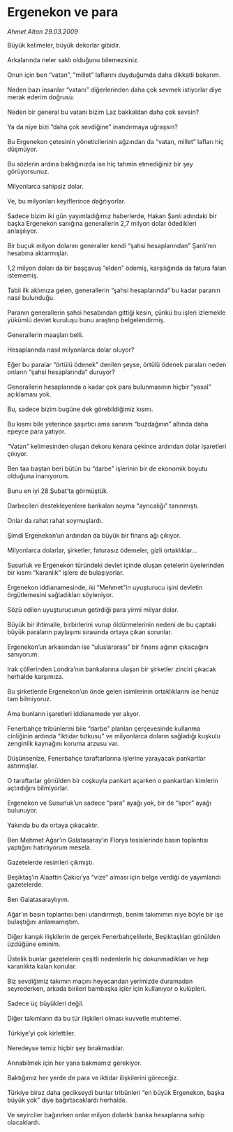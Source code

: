 # Ergenekon ve para

*Ahmet Altan 29.03.2009*

<div class="taraf_structure_2col_1zq">
<div class="margen_n">



 <p></p><p>Büyük kelimeler, büyük dekorlar gibidir.<br/><br/>Arkalarında neler saklı olduğunu bilemezsiniz.<br/><br/>Onun için ben “vatan”, “millet” laflarını duyduğumda daha dikkatli bakarım.<br/><br/>Neden bazı insanlar “vatanı” diğerlerinden daha çok sevmek istiyorlar diye merak ederim doğrusu.<br/><br/>Neden bir general bu vatanı bizim Laz bakkaldan daha çok sevsin?<br/><br/>Ya da niye bizi “daha çok sevdiğine” inandırmaya uğraşsın?<br/><br/>Bu Ergenekon çetesinin yöneticilerinin ağzından da “vatan, millet” lafları hiç düşmüyor.<br/><br/>Bu sözlerin ardına baktığınızda ise hiç tahmin etmediğiniz bir şey görüyorsunuz.<br/><br/>Milyonlarca sahipsiz dolar.<br/><br/>Ve, bu milyonları keyiflerince dağıtıyorlar.<br/><br/>Sadece bizim iki gün yayımladığımız haberlerde, Hakan Şanlı adındaki bir başka Ergenekon sanığına generallerin 2,7 milyon dolar ödedikleri anlaşılıyor.<br/><br/>Bir buçuk milyon dolarını generaller kendi “şahsi hesaplarından” Şanlı’nın hesabına aktarmışlar.<br/><br/>1,2 milyon doları da bir başçavuş “elden” ödemiş, karşılığında da fatura falan istememiş.<br/><br/>Tabii ilk aklımıza gelen, generallerin “şahsi hesaplarında” bu kadar paranın nasıl bulunduğu.<br/><br/>Paranın generallerin şahsi hesabından gittiği kesin, çünkü bu işleri izlemekle yükümlü devlet kuruluşu bunu araştırıp belgelendirmiş.<br/><br/>Generallerin maaşları belli.<br/><br/>Hesaplarında nasıl milyonlarca dolar oluyor?<br/><br/>Eğer bu paralar “örtülü ödenek” denilen şeyse, örtülü ödenek paraları neden onların “şahsi hesaplarında” duruyor?<br/><br/>Generallerin hesaplarında o kadar çok para bulunmasının hiçbir “yasal” açıklaması yok.<br/><br/>Bu, sadece bizim bugüne dek görebildiğimiz kısmı.<br/><br/>Bu kısmı bile yeterince şaşırtıcı ama sanırım “buzdağının” altında daha epeyce para yatıyor.<br/><br/>“Vatan” kelimesinden oluşan dekoru kenara çekince ardından dolar işaretleri çıkıyor.<br/><br/>Ben taa baştan beri bütün bu “darbe” işlerinin bir de ekonomik boyutu olduğuna inanıyorum.<br/><br/>Bunu en iyi 28 Şubat’ta görmüştük.<br/><br/>Darbecileri destekleyenlere bankaları soyma “ayrıcalığı” tanınmıştı.<br/><br/>Onlar da rahat rahat soymuşlardı.<br/><br/>Şimdi Ergenekon’un ardından da büyük bir finans ağı çıkıyor.<br/><br/>Milyonlarca dolarlar, şirketler, faturasız ödemeler, gizli ortaklıklar...<br/><br/>Susurluk ve Ergenekon türündeki devlet içinde oluşan çetelerin üyelerinden bir kısmı “karanlık” işlere de bulaşıyorlar.<br/><br/>Ergenekon iddianamesinde, iki “Mehmet”in uyuşturucu işini devletin örgütlemesini sağladıkları söyleniyor.<br/><br/>Sözü edilen uyuşturucunun getirdiği para yirmi milyar dolar.<br/><br/>Büyük bir ihtimalle, birbirlerini vurup öldürmelerinin nedeni de bu çaptaki büyük paraların paylaşımı sırasında ortaya çıkan sorunlar.<br/><br/>Ergenekon’un arkasından ise “uluslararası” bir finans ağının çıkacağını sanıyorum.<br/><br/>Irak çöllerinden Londra’nın bankalarına ulaşan bir şirketler zinciri çıkacak herhalde karşımıza.<br/><br/>Bu şirketlerde Ergenekon’un önde gelen isimlerinin ortaklıklarını ise henüz tam bilmiyoruz.<br/><br/>Ama bunların işaretleri iddianamede yer alıyor.<br/><br/>Fenerbahçe tribünlerini bile “darbe” planları çerçevesinde kullanma cinliğinin ardında “iktidar tutkusu” ve milyonlarca doların sağladığı kuşkulu zenginlik kaynağını koruma arzusu var.<br/><br/>Düşünsenize, Fenerbahçe taraftarlarına işlerine yarayacak pankartlar astırmışlar.<br/><br/>O taraftarlar gönülden bir coşkuyla pankart açarken o pankartları kimlerin açtırdığını bilmiyorlar.<br/><br/>Ergenekon ve Susurluk’un sadece “para” ayağı yok, bir de “spor” ayağı bulunuyor.<br/><br/>Yakında bu da ortaya çıkacaktır.<br/><br/>Ben Mehmet Ağar’ın Galatasaray’ın Florya tesislerinde basın toplantısı yaptığını hatırlıyorum mesela.<br/><br/>Gazetelerde resimleri çıkmıştı.<br/><br/>Beşiktaş’ın Alaattin Çakıcı’ya “vize” alması için belge verdiği de yayımlandı gazetelerde.<br/><br/>Ben Galatasaraylıyım.<br/><br/>Ağar’ın basın toplantısı beni utandırmıştı, benim takımımın niye böyle bir işe bulaştığını anlamamıştım.<br/><br/>Diğer karışık ilişkilerin de gerçek Fenerbahçelilerle, Beşiktaşlıları gönülden üzdüğüne eminim.<br/><br/>Üstelik bunlar gazetelerin çeşitli nedenlerle hiç dokunmadıkları ve hep karanlıkta kalan konular.<br/><br/>Biz sevdiğimiz takımın maçını heyecandan yerimizde duramadan seyrederken, arkada birileri bambaşka işler için kullanıyor o kulüpleri.<br/><br/>Sadece üç büyükleri değil.<br/><br/>Diğer takımların da bu tür ilişkileri olması kuvvetle muhtemel.<br/><br/>Türkiye’yi çok kirlettiler.<br/><br/>Neredeyse temiz hiçbir şey bırakmadılar.<br/><br/>Arınabilmek için her yana bakmamız gerekiyor.<br/><br/>Baktığımız her yerde de para ve iktidar ilişkilerini göreceğiz.<br/><br/>Türkiye biraz daha gecikseydi bunlar tribünleri “en büyük Ergenekon, başka büyük yok” diye bağırtacaklardı herhalde.<br/><br/>Ve seyirciler bağırırken onlar milyon dolarlık banka hesaplarına sahip olacaklardı.</p>
<br/>
<br/>
<br/>



<br/>


<div id="taraf_not">
</div>

</div>


</div>
